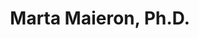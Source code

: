 ---
title: "Marta Maieron, Ph.D."
presenter_id: marta_maieron
position: Visiting Fellow
start_date: 2001
end_date: 2008
email: 
phone: 
photo: 
status: former
layout: member 
---
